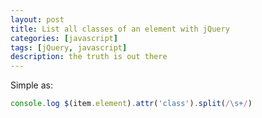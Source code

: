 ```yaml
---
layout: post
title: List all classes of an element with jQuery
categories: [javascript]
tags: [jQuery, javascript]
description: the truth is out there
---
```


Simple as:

``` javascript
console.log $(item.element).attr('class').split(/\s+/)
```
